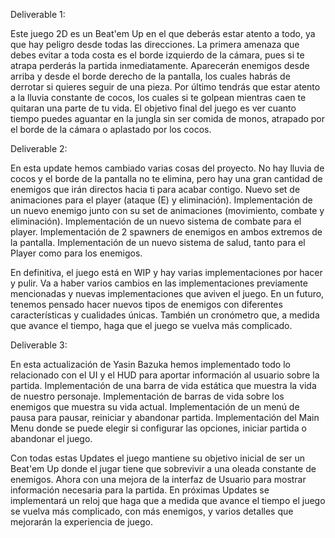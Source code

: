 Deliverable 1:

Este juego 2D es un Beat'em Up en el que deberás estar atento a todo, ya que hay peligro desde todas las direcciones.
La primera amenaza que debes evitar a toda costa es el borde izquierdo de la cámara, pues si te atrapa perderás la partida inmediatamente.
Aparecerán enemigos desde arriba y desde el borde derecho de la pantalla, los cuales habrás de derrotar si quieres seguir de una pieza.
Por último tendrás que estar atento a la lluvia constante de cocos, los cuales si te golpean mientras caen te quitaran una parte de tu vida.
El objetivo final del juego es ver cuanto tiempo puedes aguantar en la jungla sin ser comida de monos, atrapado por el borde de la cámara o aplastado por los cocos.

Deliverable 2:

En esta update hemos cambiado varias cosas del proyecto.
No hay lluvia de cocos y el borde de la pantalla no te elimina, pero hay una gran cantidad de enemigos que irán directos hacia ti para acabar contigo.
Nuevo set de animaciones para el player (ataque (E) y eliminación).
Implementación de un nuevo enemigo junto con su set de animaciones (movimiento, combate y eliminación).
Implementación de un nuevo sistema de combate para el player.
Implementación de 2 spawners de enemigos en ambos extremos de la pantalla.
Implementación de un nuevo sistema de salud, tanto para el Player como para los enemigos.

En definitiva, el juego está en WIP y hay varias implementaciones por hacer y pulir.
Va a haber varios cambios en las implementaciones previamente mencionadas y nuevas implementaciones que aviven el juego.
En un futuro, tenemos pensado hacer nuevos tipos de enemigos con diferentes características y cualidades únicas.
También un cronómetro que, a medida que avance el tiempo, haga que el juego se vuelva más complicado.

Deliverable 3:

En esta actualización de Yasin Bazuka hemos implementado todo lo relacionado con el UI y el HUD para aportar información al usuario sobre la partida.
Implementación de una barra de vida estática que muestra la vida de nuestro personaje.
Implementación de barras de vida sobre los enemigos que muestra su vida actual.
Implementación de un menú de pausa para pausar, reiniciar y abandonar partida.
Implementación del Main Menu donde se puede elegir si configurar las opciones, iniciar partida o abandonar el juego.

Con todas estas Updates el juego mantiene su objetivo inicial de ser un Beat'em Up donde el jugar tiene que sobrevivir a una oleada constante de enemigos.
Ahora con una mejora de la interfaz de Usuario para mostrar información necesaria para la partida.
En próximas Updates se implementará un reloj que haga que a medida que avance el tiempo el juego se vuelva más complicado, con más enemigos, y varios detalles que mejorarán la experiencia de juego.
